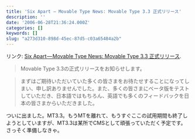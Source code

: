```yaml
---
title: 'Six Apart — Movable Type News: Movable Type 3.3 正式リリース'
description: ''
date: '2006-06-28T21:36:24.000Z'
categories: []
keywords: []
slug: "a273d310-898d-45ec-87d5-c03a65484a2b"
---
```

リンク: [Six Apart — Movable Type News: Movable Type 3.3 正式リリース](http://www.sixapart.jp/movabletype/news/2006/06/28-1948.html "Six Apart - Movable Type News: Movable Type 3.3 正式リリース").

> Movable Type 3.3の正式リリースをお知らせします。

> まずはご期待いただいていた多くの皆さまをお待たせすることになってしまい、申し訳ありませんでした。また、多くの皆さまにベータ版をテストしていただき、日本語ではもちろん、英語でも多くのフィードバックを日本の皆さまからいただきました。

ついに出ました。MT3.3。もうMTを離れて、もうすぐここの試用期間も終了しようとしていますが、MT3.3は某所でCMSとして頑張っていただく予定です。さっそく準備しなきゃ。